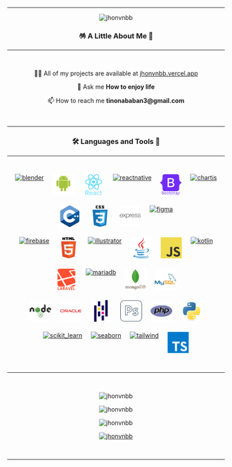 <div align="center">
  <br>
  <hr>
  
  <p>
    <img src="https://komarev.com/ghpvc/?username=jhonvnbb&label=Profile%20views&color=0e75b6&style=flat" alt="jhonvnbb" />
  </p>

  <div>
    <h3>🪅 A Little About Me 🤖</h3>
    <hr>
    <br>
    <p>
      👨‍💻 All of my projects are available at <a href="https://jhonvnbb.vercel.app/">jhonvnbb.vercel.app</a>
    </p>
    <p>
      💬 Ask me <strong>How to enjoy life</strong>
    </p>
    <p>
      📫 How to reach me <strong>tinonababan3@gmail.com</strong>
    </p>
  </div>

  <br>
  <hr>

  <div>
    <h3>🛠️ Languages and Tools 🔧</h3>
    <hr>
    <br>
    <div style="display: flex; flex-wrap: wrap; justify-content: center;">
      <a href="https://www.blender.org/" target="_blank" rel="noreferrer" style="margin: 10px;">
        <img src="https://download.blender.org/branding/community/blender_community_badge_white.svg" alt="blender" width="50" height="50"/>
      </a>
      <a href="https://developer.android.com" target="_blank" rel="noreferrer" style="margin: 10px;">
        <img src="https://raw.githubusercontent.com/devicons/devicon/master/icons/android/android-original-wordmark.svg" alt="android" width="50" height="50"/>
      </a>
      <a href="https://reactjs.org/" target="_blank" rel="noreferrer" style="margin: 10px;">
        <img src="https://raw.githubusercontent.com/devicons/devicon/master/icons/react/react-original-wordmark.svg" alt="react" width="50" height="50"/>
      </a>
      <a href="https://reactnative.dev/" target="_blank" rel="noreferrer" style="margin: 10px;">
        <img src="https://reactnative.dev/img/header_logo.svg" alt="reactnative" width="50" height="50"/>
      </a>
      <a href="https://getbootstrap.com" target="_blank" rel="noreferrer" style="margin: 10px;">
        <img src="https://raw.githubusercontent.com/devicons/devicon/master/icons/bootstrap/bootstrap-plain-wordmark.svg" alt="bootstrap" width="50" height="50"/>
      </a>
      <a href="https://www.chartjs.org" target="_blank" rel="noreferrer" style="margin: 10px;">
        <img src="https://www.chartjs.org/media/logo-title.svg" alt="chartjs" width="50" height="50"/>
      </a>
      <a href="https://www.w3schools.com/cpp/" target="_blank" rel="noreferrer" style="margin: 10px;">
        <img src="https://raw.githubusercontent.com/devicons/devicon/master/icons/cplusplus/cplusplus-original.svg" alt="cplusplus" width="50" height="50"/>
      </a>
      <a href="https://www.w3schools.com/css/" target="_blank" rel="noreferrer" style="margin: 10px;">
        <img src="https://raw.githubusercontent.com/devicons/devicon/master/icons/css3/css3-original-wordmark.svg" alt="css3" width="50" height="50"/>
      </a>
      <a href="https://expressjs.com" target="_blank" rel="noreferrer" style="margin: 10px;">
        <img src="https://raw.githubusercontent.com/devicons/devicon/master/icons/express/express-original-wordmark.svg" alt="express" width="50" height="50"/>
      </a>
      <a href="https://www.figma.com/" target="_blank" rel="noreferrer" style="margin: 10px;">
        <img src="https://www.vectorlogo.zone/logos/figma/figma-icon.svg" alt="figma" width="50" height="50"/>
      </a>
    </div>
    <div style="display: flex; flex-wrap: wrap; justify-content: center;">
      <a href="https://firebase.google.com/" target="_blank" rel="noreferrer" style="margin: 10px;">
        <img src="https://www.vectorlogo.zone/logos/firebase/firebase-icon.svg" alt="firebase" width="50" height="50"/>
      </a>
      <a href="https://www.w3.org/html/" target="_blank" rel="noreferrer" style="margin: 10px;">
        <img src="https://raw.githubusercontent.com/devicons/devicon/master/icons/html5/html5-original-wordmark.svg" alt="html5" width="50" height="50"/>
      </a>
      <a href="https://www.adobe.com/in/products/illustrator.html" target="_blank" rel="noreferrer" style="margin: 10px;">
        <img src="https://www.vectorlogo.zone/logos/adobe_illustrator/adobe_illustrator-icon.svg" alt="illustrator" width="50" height="50"/>
      </a>
      <a href="https://www.java.com" target="_blank" rel="noreferrer" style="margin: 10px;">
        <img src="https://raw.githubusercontent.com/devicons/devicon/master/icons/java/java-original.svg" alt="java" width="50" height="50"/>
      </a>
      <a href="https://developer.mozilla.org/en-US/docs/Web/JavaScript" target="_blank" rel="noreferrer" style="margin: 10px;">
        <img src="https://raw.githubusercontent.com/devicons/devicon/master/icons/javascript/javascript-original.svg" alt="javascript" width="50" height="50"/>
      </a>
      <a href="https://kotlinlang.org" target="_blank" rel="noreferrer" style="margin: 10px;">
        <img src="https://www.vectorlogo.zone/logos/kotlinlang/kotlinlang-icon.svg" alt="kotlin" width="50" height="50"/>
      </a>
      <a href="https://laravel.com/" target="_blank" rel="noreferrer" style="margin: 10px;">
        <img src="https://raw.githubusercontent.com/devicons/devicon/master/icons/laravel/laravel-plain-wordmark.svg" alt="laravel" width="50" height="50"/>
      </a>
      <a href="https://mariadb.org/" target="_blank" rel="noreferrer" style="margin: 10px;">
        <img src="https://www.vectorlogo.zone/logos/mariadb/mariadb-icon.svg" alt="mariadb" width="50" height="50"/>
      </a>
      <a href="https://www.mongodb.com/" target="_blank" rel="noreferrer" style="margin: 10px;">
        <img src="https://raw.githubusercontent.com/devicons/devicon/master/icons/mongodb/mongodb-original-wordmark.svg" alt="mongodb" width="50" height="50"/>
      </a>
      <a href="https://www.mysql.com/" target="_blank" rel="noreferrer" style="margin: 10px;">
        <img src="https://raw.githubusercontent.com/devicons/devicon/master/icons/mysql/mysql-original-wordmark.svg" alt="mysql" width="50" height="50"/>
      </a>
    </div>
    <div style="display: flex; flex-wrap: wrap; justify-content: center;">
      <a href="https://nodejs.org" target="_blank" rel="noreferrer" style="margin: 10px;">
        <img src="https://raw.githubusercontent.com/devicons/devicon/master/icons/nodejs/nodejs-original-wordmark.svg" alt="nodejs" width="50" height="50"/>
      </a>
      <a href="https://www.oracle.com/" target="_blank" rel="noreferrer" style="margin: 10px;">
        <img src="https://raw.githubusercontent.com/devicons/devicon/master/icons/oracle/oracle-original.svg" alt="oracle" width="50" height="50"/>
      </a>
      <a href="https://pandas.pydata.org/" target="_blank" rel="noreferrer" style="margin: 10px;">
        <img src="https://raw.githubusercontent.com/devicons/devicon/2ae2a900d2f041da66e950e4d48052658d850630/icons/pandas/pandas-original.svg" alt="pandas" width="50" height="50"/>
      </a>
      <a href="https://www.photoshop.com/en" target="_blank" rel="noreferrer" style="margin: 10px;">
        <img src="https://raw.githubusercontent.com/devicons/devicon/master/icons/photoshop/photoshop-line.svg" alt="photoshop" width="50" height="50"/>
      </a>
      <a href="https://www.php.net" target="_blank" rel="noreferrer" style="margin: 10px;">
        <img src="https://raw.githubusercontent.com/devicons/devicon/master/icons/php/php-original.svg" alt="php" width="50" height="50"/>
      </a>
      <a href="https://www.python.org" target="_blank" rel="noreferrer" style="margin: 10px;">
        <img src="https://raw.githubusercontent.com/devicons/devicon/master/icons/python/python-original.svg" alt="python" width="50" height="50"/>
      </a>
      <a href="https://scikit-learn.org/" target="_blank" rel="noreferrer" style="margin: 10px;">
        <img src="https://upload.wikimedia.org/wikipedia/commons/0/05/Scikit_learn_logo_small.svg" alt="scikit_learn" width="50" height="50"/>
      </a>
      <a href="https://seaborn.pydata.org/" target="_blank" rel="noreferrer" style="margin: 10px;">
        <img src="https://seaborn.pydata.org/_images/logo-mark-lightbg.svg" alt="seaborn" width="50" height="50"/>
      </a>
      <a href="https://tailwindcss.com/" target="_blank" rel="noreferrer" style="margin: 10px;">
        <img src="https://www.vectorlogo.zone/logos/tailwindcss/tailwindcss-icon.svg" alt="tailwind" width="50" height="50"/>
      </a>
      <a href="https://www.typescriptlang.org/" target="_blank" rel="noreferrer" style="margin: 10px;">
        <img src="https://raw.githubusercontent.com/devicons/devicon/master/icons/typescript/typescript-original.svg" alt="typescript" width="50" height="50"/>
      </a>
    </div>
  </div>
  
  <br>
  <hr>
  <br>

  <div>
    <p>
      <img src="https://github-readme-stats.vercel.app/api/top-langs?username=jhonvnbb&show_icons=true&locale=en&layout=compact&theme=radical" alt="jhonvnbb" width="500" />
    </p>
    <p>
      <img src="https://github-readme-stats.vercel.app/api?username=jhonvnbb&show_icons=true&locale=en&theme=radical" alt="jhonvnbb" width="500" />
    </p>
    <p>
      <img src="https://github-readme-streak-stats.herokuapp.com/?user=jhonvnbb&theme=radical" alt="jhonvnbb" width="500" />
    </p>
    <p>
      <a href="https://github.com/ryo-ma/github-profile-trophy">
        <img src="https://github-profile-trophy.vercel.app/?username=jhonvnbb&theme=onedark" alt="jhonvnbb" />
      </a>
    </p>
  </div>

  <br>
  <hr>

</div>
